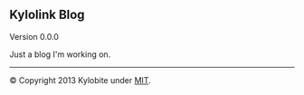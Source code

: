 Kylolink Blog
---------------------
Version 0.0.0

Just a blog I'm working on.
***
&copy; Copyright 2013 Kylobite under [MIT](LICENSE).